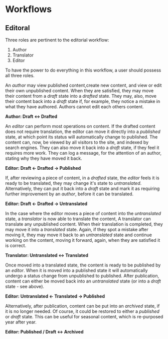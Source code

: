 # Workflows

## Editoral

Three roles are pertinent to the editorial workflow:
1. Author
2. Translator
3. Editor

To have the power to do everything in this workflow, a user should possess all three roles.

An _author_ may view published content,create new content, and view or edit their own unpublished content. When they are satisfied, they may move their content from a _draft_ state into a _drafted_ state. They may, also, move their content back into a _draft_ state if, for example, they notice a mistake in what they have authored. Authors cannot edit each others content.

**Author: Draft <-> Drafted**

An _editor_ can perform most operations on content. If the drafted content does not require translation, the editor can move it directly into a _published_ state, at which point its status will automatically change to published. The content can, now, be viewed by all visitors to the site, and indexed by search engines. They can also move it back into a _draft_ state, if they feel it requires more work. They can log a message, for the attention of an author, stating why they have moved it back.

**Editor: Draft <- Drafted -> Published**

If, after reviewing a piece of content, in a _drafted_ state, the _editor_ feels it is ready to be translated, they may change it's state to _untranslated_. Alternatively, they can put it back into a _draft_ state and mark it as requiring further improvement by an _author_, before it can be translated.

**Editor: Draft <- Drafted -> Untranslated**

In the case where the editor moves a piece of content into the _untranslated_ state, a _translator_ is now able to translate the content, A translator can translate any unpublished content. When their translation is completed, they may move it into a _translated_ state. Again, if they spot a mistake after moving it, they may move it back to an _untranslated_ state and continue working on the content, moving it forward, again, when they are satisfied it is correct.

**Translator: Untranslated <-> Translated**

Once moved into a translated state, the content is ready to be published by an _editor_. When it is moved into a published state it will automatically undergo a status change from unpublished to published. After publication, content can either be moved back into an _untranslated_ state (or into a _draft_ state - see above).

**Editor: Untranslated <- Translated -> Published**

Alternatively, after publication, content can be put into an _archived_ state, if it is no longer needed. Of course, it could be restored to either a _published_ or _draft_ state. This can be useful for seasonal content, which is re-purposed year after year.

**Editor: Published / Draft <-> Archived**
